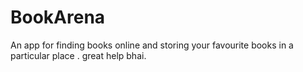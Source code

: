 # BookArena
An app for finding books online and storing your favourite books in a particular place .
great help bhai.
